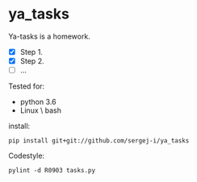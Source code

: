 # ya_tasks

Ya-tasks is a homework.
- [x] Step 1.
- [x] Step 2.
- [ ] ...

Tested for:
- python 3.6
- Linux \ bash

install:
```
pip install git+git://github.com/sergej-i/ya_tasks
```

Codestyle:
```
pylint -d R0903 tasks.py
```